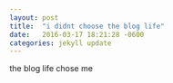 ```yaml
---
layout: post
title:  "i didnt choose the blog life"
date:   2016-03-17 18:21:28 -0600
categories: jekyll update
---
```

the blog life chose me
